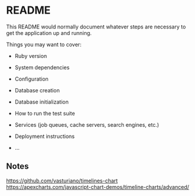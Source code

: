 # README

This README would normally document whatever steps are necessary to get the
application up and running.

Things you may want to cover:

* Ruby version

* System dependencies

* Configuration

* Database creation

* Database initialization

* How to run the test suite

* Services (job queues, cache servers, search engines, etc.)

* Deployment instructions

* ...

## Notes

https://github.com/vasturiano/timelines-chart
https://apexcharts.com/javascript-chart-demos/timeline-charts/advanced/